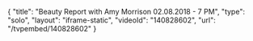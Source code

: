 {
    "title": "Beauty Report with Amy Morrison 02.08.2018 - 7 PM",
    "type": "solo",
    "layout": "iframe-static",
    "videoId": "140828602",
    "url": "\/tvpembed\/140828602"
}